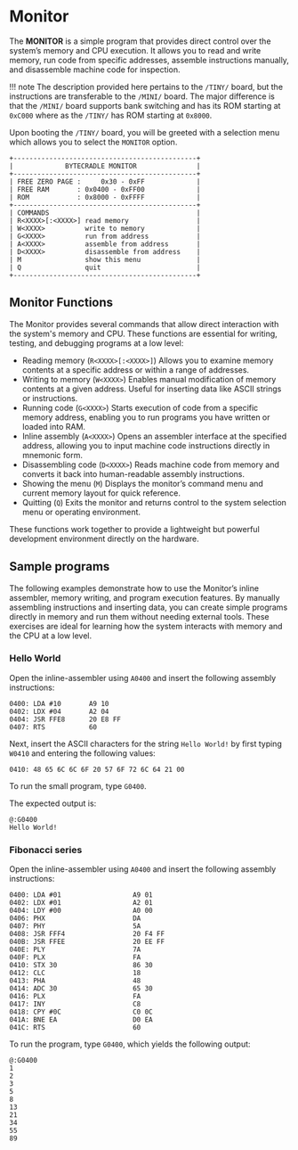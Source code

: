# Monitor

The **MONITOR** is a simple program that provides direct control over the
system’s memory and CPU execution. It allows you to read and write memory, run
code from specific addresses, assemble instructions manually, and disassemble
machine code for inspection.

!!! note
    The description provided here pertains to the `/TINY/` board, but the
    instructions are transferable to the `/MINI/` board. The major difference
    is that the `/MINI/` board supports bank switching and has its ROM
    starting at `0xC000` where as the `/TINY/` has ROM starting at `0x8000`.

Upon booting the `/TINY/` board, you will be greeted with a selection menu
which allows you to select the `MONITOR` option. 

```
+----------------------------------------------+
|             BYTECRADLE MONITOR               |
+----------------------------------------------+
| FREE ZERO PAGE :     0x30 - 0xFF             |
| FREE RAM       : 0x0400 - 0xFF00             |
| ROM            : 0x8000 - 0xFFFF             |
+----------------------------------------------+
| COMMANDS                                     |
| R<XXXX>[:<XXXX>] read memory                 |
| W<XXXX>          write to memory             |
| G<XXXX>          run from address            |
| A<XXXX>          assemble from address       |
| D<XXXX>          disassemble from address    |
| M                show this menu              |
| Q                quit                        |
+----------------------------------------------+
```

## Monitor Functions

The Monitor provides several commands that allow direct interaction with the
system's memory and CPU. These functions are essential for writing, testing, and
debugging programs at a low level:

* Reading memory (`R<XXXX>[:<XXXX>]`) Allows you to examine memory contents at a
  specific address or within a range of addresses.
* Writing to memory (`W<XXXX>`) Enables manual modification of memory contents at
  a given address. Useful for inserting data like ASCII strings or instructions.
* Running code (`G<XXXX>`) Starts execution of code from a specific memory
  address, enabling you to run programs you have written or loaded into RAM.
* Inline assembly (`A<XXXX>`) Opens an assembler interface at the specified
  address, allowing you to input machine code instructions directly in mnemonic
  form.
* Disassembling code (`D<XXXX>`) Reads machine code from memory and converts it
  back into human-readable assembly instructions.
* Showing the menu (`M`) Displays the monitor’s command menu and current memory
  layout for quick reference.
* Quitting (`Q`) Exits the monitor and returns control to the system selection
  menu or operating environment.

These functions work together to provide a lightweight but powerful development
environment directly on the hardware.

## Sample programs

The following examples demonstrate how to use the Monitor’s inline assembler,
memory writing, and program execution features. By manually assembling
instructions and inserting data, you can create simple programs directly in
memory and run them without needing external tools. These exercises are ideal
for learning how the system interacts with memory and the CPU at a low level.

### Hello World

Open the inline-assembler using `A0400` and insert the following assembly instructions:

```ca65
0400: LDA #10       A9 10
0402: LDX #04       A2 04
0404: JSR FFE8      20 E8 FF
0407: RTS           60
```

Next, insert the ASCII characters for the string `Hello World!` by first typing `W0410` and entering the following values:

```
0410: 48 65 6C 6C 6F 20 57 6F 72 6C 64 21 00
```

To run the small program, type `G0400`.

The expected output is:

```
@:G0400
Hello World!
```

### Fibonacci series

Open the inline-assembler using `A0400` and insert the following assembly instructions:

```ca65
0400: LDA #01                  A9 01
0402: LDX #01                  A2 01
0404: LDY #00                  A0 00
0406: PHX                      DA
0407: PHY                      5A
0408: JSR FFF4                 20 F4 FF
040B: JSR FFEE                 20 EE FF
040E: PLY                      7A
040F: PLX                      FA
0410: STX 30                   86 30
0412: CLC                      18
0413: PHA                      48
0414: ADC 30                   65 30
0416: PLX                      FA
0417: INY                      C8
0418: CPY #0C                  C0 0C
041A: BNE EA                   D0 EA
041C: RTS                      60
```

To run the program, type `G0400`, which yields the following output:

```
@:G0400
1
2
3
5
8
13
21
34
55
89
```
